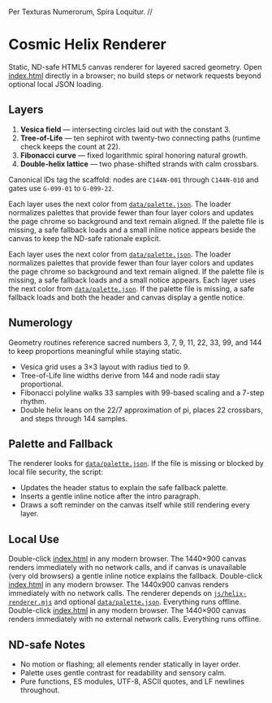 Per Texturas Numerorum, Spira Loquitur.  //

# Cosmic Helix Renderer

Static, ND-safe HTML5 canvas renderer for layered sacred geometry. Open [index.html](./index.html) directly in a browser; no build steps or network requests beyond optional local JSON loading.

## Layers
1. **Vesica field** — intersecting circles laid out with the constant 3.
2. **Tree-of-Life** — ten sephirot with twenty-two connecting paths (runtime check keeps the count at 22).
3. **Fibonacci curve** — fixed logarithmic spiral honoring natural growth.
4. **Double-helix lattice** — two phase-shifted strands with calm crossbars.

Canonical IDs tag the scaffold: nodes are `C144N-001` through `C144N-010` and gates use `G-099-01` to `G-099-22`.


Each layer uses the next color from [`data/palette.json`](./data/palette.json). The loader normalizes palettes that provide fewer than four layer colors and updates the page chrome so background and text remain aligned. If the palette file is missing, a safe fallback loads and a small inline notice appears beside the canvas to keep the ND-safe rationale explicit.

Each layer uses the next color from [`data/palette.json`](./data/palette.json). The loader normalizes palettes that provide fewer than four layer colors and updates the page chrome so background and text remain aligned. If the palette file is missing, a safe fallback loads and a small notice appears.
Each layer uses the next color from [`data/palette.json`](./data/palette.json). If the palette file is missing, a safe fallback loads and both the header and canvas display a gentle notice.


## Numerology
Geometry routines reference sacred numbers 3, 7, 9, 11, 22, 33, 99, and 144 to keep proportions meaningful while staying static.
- Vesica grid uses a 3×3 layout with radius tied to 9.
- Tree-of-Life line widths derive from 144 and node radii stay proportional.
- Fibonacci polyline walks 33 samples with 99-based scaling and a 7-step rhythm.
- Double helix leans on the 22/7 approximation of pi, places 22 crossbars, and steps through 144 samples.

## Palette and Fallback
The renderer looks for [`data/palette.json`](./data/palette.json). If the file is missing or blocked by local file security, the script:
- Updates the header status to explain the safe fallback palette.
- Inserts a gentle inline notice after the intro paragraph.
- Draws a soft reminder on the canvas itself while still rendering every layer.

## Local Use
Double-click [index.html](./index.html) in any modern browser. The 1440×900 canvas renders immediately with no network calls, and if canvas is unavailable (very old browsers) a gentle inline notice explains the fallback.
Double-click [index.html](./index.html) in any modern browser. The 1440x900 canvas renders immediately with no network calls.
The renderer depends on [`js/helix-renderer.mjs`](./js/helix-renderer.mjs) and optional [`data/palette.json`](./data/palette.json).
Everything runs offline.
Double-click [index.html](./index.html) in any modern browser. The 1440×900 canvas renders immediately with no external network calls. Everything runs offline.

## ND-safe Notes
- No motion or flashing; all elements render statically in layer order.
- Palette uses gentle contrast for readability and sensory calm.
- Pure functions, ES modules, UTF-8, ASCII quotes, and LF newlines throughout.

